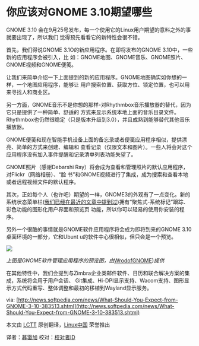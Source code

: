 
你应该对GNOME 3.10期望哪些
==========


   GNOME 3.10 会在9月25号发布，每一个使用它的Linux用户期望的意料之外的事就要出现了，所以我们
觉得预先看看它的新特性会很不错。

   首先，我们得说GNOME 3.1O的新应用程序。在即将发布的GNOME 3.10中，一些新的应用程序会被引入，比
如：GNOME地图、GNOME音乐、GNOME照片、GNOME视频和GNOME便笺。 

   让我们来简单介绍一下上面提到的新的应用程序。GNOME地图确实如你想的一样，一个地图应用程序，能够让
用户搜索位置、获取方位、锁定位置，也可以用来寻找人和商业区。

   另一方面，GNOME音乐不是你想的那样-对Rhythmbox音乐播放器的替代，因为它只是提供了一种简单、舒适的
方式来显示系统本地上面的音乐目录文件。Rhythmbox也仍然很稳定（只是版本升级到3.0），并且成熟到能够替代其他音乐播放器。

   GNOME便笺和现在智能手机设备上面的备忘录或者便笺应用程序相似，提供漂亮、简单的方式来创建、编辑和
查看记录（仅限文本和图片）。一些人将会对这个应用程序没有加入事件提醒和记录清单列表功能失望了。

   GNOME照片（感谢Debarshi Ray）将会成为查看和管理照片的默认应用程序，对Flickr（网络相册）、“脸
书”和GNOME视频进行了集成，成为搜索和查看本地或者远程视频文件的默认程序。

   其次，正如每个人（也许吧）期望的一样，GNOME3的外观有了一点变化。新的系统状态菜单栏([我们已经在最近的文章中提到过](http://news.softpedia.com/news/GNOME-3-10-Will-Have-a-Beautiful-and-Handy-System-Menu-380938.shtml))拥有“聚焦式-系统标记”跟踪、彩色功能的图形化用户界面和预览页
功能，所以你可以轻易的使用你安装的程序。

   另外一个很酷的事情就是GNOME软件应用程序将会成为即将到来的GNOME 3.10桌面环境的一部分，它和Ubunt
u的软件中心很相似，但只会是一个预览。

![](http://i1-news.softpedia-static.com/images/extra/LINUX/large/gnome310-large_001.jpg)

  *上图是GNOME软件管理应用程序的预览图，由*[WrodofGNOME](http://worldofgnome.org/gnome-upcoming-features/))*提供*

   在其他特性中，我们会提到与Zimbra企业类邮件软件、日历和联合解决方案的集成，系统将会用于用户会话、
Git集成、Hi-DPI显示支持、Wacom支持、图形显示方式代码重写、整体调整和最初的移植到Wayland显示服务。

via: [http://news.softpedia.com/news/What-Should-You-Expect-from-GNOME-3-10-383513.shtml](http://news.softpedia.com/news/What-Should-You-Expect-from-GNOME-3-10-383513.shtml)

本文由 [LCTT][] 原创翻译，[Linux中国][] 荣誉推出

译者：[暮霭加](http://linux.cn/space/14798/) 校对：[校对者ID][]

[LCTT]:https://github.com/LCTT/TranslateProject
[Linux中国]:http://linux.cn/portal.php
[译者ID]:http://linux.cn/space/暮霭加
[校对者ID]:http://linux.cn/space/校对者ID

[1]:http://news.softpedia.com/news/GNOME-3-10-Will-Have-a-Beautiful-and-Handy-System-Menu-380938.shtml
[2]:http://worldofgnome.org/gnome-upcoming-features/